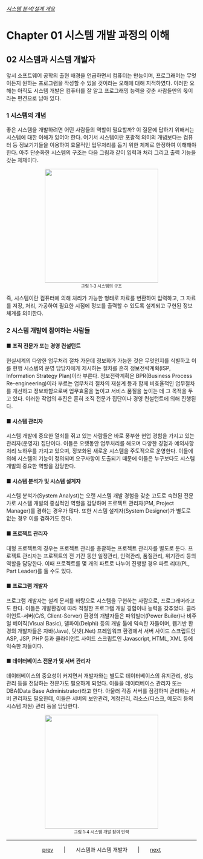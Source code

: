 ###### [시스템 분석/설계 개요](README.md)

# Chapter 01 시스템 개발 과정의 이해

## 02 시스템과 시스템 개발자

앞서 소프트웨어 공학의 출현 배경을 언급하면서 컴퓨터는 만능이며, 프로그래머는 무엇이든지 원하는 프로그램을 작성할 수 있을 것이라는 오해에 대해 지적하였다. 이러한 오해는 아직도 시스템 개발은 컴퓨터를 잘 알고 프로그래밍 능력을 갖춘 사람들만의 몫이라는 편견으로 남아 있다.

### 1 시스템의 개념

좋은 시스템을 개발하려면 어떤 사람들의 역할이 필요할까? 이 질문에 답하기 위해서는 시스템에 대한 이해가 있어야 한다. 여기서 시스템이란 포괄적 의미의 개념보다는 컴퓨터 등 정보기기들을 이용하여 효율적인 업무처리를 돕기 위한 체제로 한정하여 이해해야 한다. 아주 단순화한 시스템의 구조는 다음 그림과 같이 입력과 처리 그리고 출력 기능을 갖는 체제이다.

<figure style="text-align:center">
    <img src="https://user-images.githubusercontent.com/75299843/105952708-4c46fd80-60b5-11eb-97bc-b3631ba6cc96.png" width="300">
    <figcaption style="font-size: 0.8em">그림 1-3 시스템의 구조</figcaption>
</figure>

즉, 시스템이란 컴퓨터에 의해 처리가 가능한 형태로 자료를 변환하여 입력하고, 그 자료를 저장, 처리, 가공하여 필요한 시점에 정보를 출력할 수 있도록 설계되고 구현된 정보체계를 의미한다.

### 2 시스템 개발에 참여하는 사람들

#### ■ 조직 전문가 또는 경영 컨설턴트

현실세계의 다양한 업무처리 절차 가운데 정보화가 가능한 것은 무엇인지를 식별하고 이를 현행 시스템의 운영 담당자에게 제시하는 절차를 흔히 정보전략계획(ISP, Information Strategy Plan)이라 부른다. 정보전략계획은 BPR(Business Process Re-engineering)이라 부르는 업무처리 절차의 재설계 등과 함께 비효율적인 업무절차를 개선하고 정보화함으로써 업무효율을 높이고 서비스 품질을 높이는 데 그 목적을 두고 있다. 이러한 작업의 추진은 흔히 조직 전문가 집단이나 경영 컨설턴트에 의해 진행된다.

#### ■ 시스템 관리자

시스템 개발에 중요한 열쇠를 쥐고 있는 사람들은 바로 풍부한 현업 경험을 가지고 있는 관리자(운영자) 집단이다. 이들은 오랫동안 업무처리를 해오며 다양한 경험과 예외사항 처리 노하우를 가지고 있으며, 정보화된 새로운 시스템을 주도적으로 운영한다. 이들에 의해 시스템의 기능이 정의되며 요구사항이 도출되기 때문에 이들은 누구보다도 시스템 개발의 중요한 역할을 감당한다.

#### ■ 시스템 분석가 및 시스템 설계자

시스템 분석가(System Analyst)는 오랜 시스템 개발 경험을 갖춘 고도로 숙련된 전문가로 시스템 개발의 중심적인 역할을 감당하며 프로젝트 관리자(PM, Project Manager)를 겸하는 경우가 많다. 또한 시스템 설계자(System Designer)가 별도로 없는 경우 이를 겸하기도 한다.

#### ■ 프로젝트 관리자

대형 프로젝트의 경우는 프로젝트 관리를 총괄하는 프로젝트 관리자를 별도로 둔다. 프로젝트 관리자는 프로젝트의 전 기간 동안 일정관리, 인력관리, 품질관리, 위기관리 등의 역할을 담당한다. 이때 프로젝트를 몇 개의 파트로 나누어 진행할 경우 파트 리더(PL, Part Leader)를 둘 수도 있다.

#### ■ 프로그램 개발자

프로그램 개발자는 설계 문서를 바탕으로 시스템을 구현하는 사람으로, 프로그래머라고도 한다. 이들은 개발환경에 따라 적절한 프로그램 개발 경험이나 능력을 갖추었다. 클라이언트-서버(C/S, Client-Server) 환경의 개발자들은 파워빌더(Power Builer)나 비주얼 베이직(Visual Basic), 델파이(Delphi) 등의 개발 툴에 익숙한 자들이며, 웹기반 환경의 개발자들은 자바(Java), 닷넷(.Net) 프레임워크 환경에서 서버 사이드 스크립트인 ASP, JSP, PHP 등과 클라이언트 사이드 스크립트인 Javascript, HTML, XML 등에 익숙한 자들이다.

#### ■ 데이터베이스 전문가 및 서버 관리자

데이터베이스의 중요성이 커지면서 개발자와는 별도로 데이터베이스의 유지관리, 성능관리 등을 전담하는 전문가도 필요하게 되었다. 이들을 데이터베이스 관리자 또는 DBA(Data Base Administrator)라고 한다. 아울러 각종 서버를 점검하며 관리하는 서버 관리자도 필요한데, 이들은 서버의 보안관리, 계정관리, 리소스(디스크, 메모리 등의 시스템 자원) 관리 등을 담당한다.

<figure style="text-align:center">
    <img src="https://user-images.githubusercontent.com/75299843/105952686-43eec280-60b5-11eb-829d-e2069e6ccf80.jpg" width="300">
    <figcaption style="font-size: 0.8em">그림 1-4 시스템 개발 참여 인력</figcaption>
</figure>

---

<p style="text-align:center">
    <a href="C01-01.md">prev</a>
    &nbsp; &nbsp; &nbsp; | &nbsp; &nbsp; &nbsp;
    시스템과 시스템 개발자
    &nbsp; &nbsp; &nbsp; | &nbsp; &nbsp; &nbsp;
    <a href="C01-03.md">next</a>
</p>

